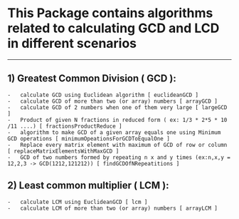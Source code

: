 # This Package contains algorithms related to calculating GCD and LCD in different scenarios

------

## 1) Greatest Common Division ( GCD ):
	-	calculate GCD using Euclidean algorithm [ euclideanGCD ]
	-	calculate GCD of more than two (or array) numbers [ arrayGCD ]
	-	calculate GCD of 2 numbers when one of them very large [ largeGCD ]
	-	Product of given N fractions in reduced form ( ex: 1/3 * 2*5 * 10 /11 ....) [ fractionsProductReduce ]
	-	algorithm to make GCD of a given array equals one using Minimum GCD operations [ minimumOpeationsForGCDToEqualOne ]
	-	Replace every matrix element with maximum of GCD of row or column [ replaceMatrixElementsWithMaxGCD ]
	-	GCD of two numbers formed by repeating n x and y times (ex:n,x,y = 12,2,3 -> GCD(1212,121212)) [ findGCDOfNRepeatitions ]


## 2) Least common multiplier ( LCM ):
	-	calculate LCM using EuclideanGCD [ lcm ]
	-	calculate LCM of more than two (or array) numbers [ arrayLCM ]
